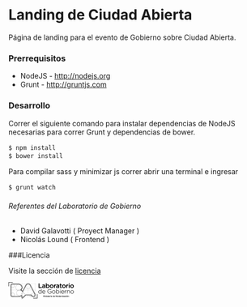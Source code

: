 # Landing de Ciudad Abierta

Página de landing para el evento de Gobierno sobre Ciudad Abierta.

### Prerrequisitos

* NodeJS - http://nodejs.org
* Grunt - http://gruntjs.com

### Desarrollo

Correr el siguiente comando para instalar dependencias de NodeJS necesarias para correr Grunt y dependencias de bower.

```sh
$ npm install
$ bower install
```
Para compilar sass y minimizar js correr abrir una terminal e ingresar

```sh
$ grunt watch
```

###### Referentes del Laboratorio de Gobierno

- David Galavotti ( Proyect Manager )
- Nicolás Lound ( Frontend )

###Licencia

Visite la sección de [licencia](LICENSE)

![Laboratorio de Gobierno Abierto](https://raw.githubusercontent.com/gcba/datafest2014/master/assets/img/logo-lab.png "Laboratorio de Gobierno Abierto") 